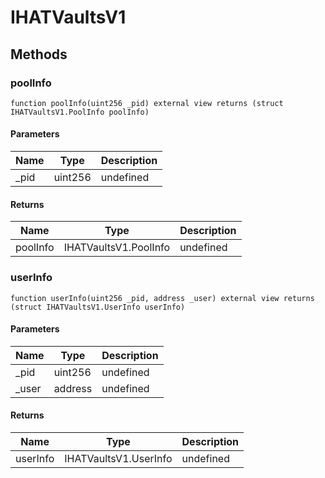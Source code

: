# IHATVaultsV1









## Methods

### poolInfo

```solidity
function poolInfo(uint256 _pid) external view returns (struct IHATVaultsV1.PoolInfo poolInfo)
```





#### Parameters

| Name | Type | Description |
|---|---|---|
| _pid | uint256 | undefined |

#### Returns

| Name | Type | Description |
|---|---|---|
| poolInfo | IHATVaultsV1.PoolInfo | undefined |

### userInfo

```solidity
function userInfo(uint256 _pid, address _user) external view returns (struct IHATVaultsV1.UserInfo userInfo)
```





#### Parameters

| Name | Type | Description |
|---|---|---|
| _pid | uint256 | undefined |
| _user | address | undefined |

#### Returns

| Name | Type | Description |
|---|---|---|
| userInfo | IHATVaultsV1.UserInfo | undefined |




